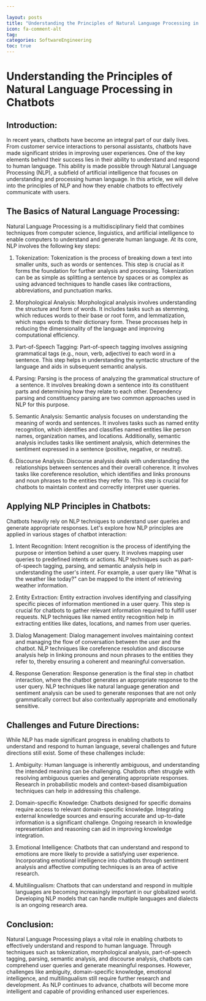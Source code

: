 ```yaml
---

layout: posts
title: "Understanding the Principles of Natural Language Processing in Chatbots"
icon: fa-comment-alt
tag:      
categories: SoftwareEngineering
toc: true
---
```




# Understanding the Principles of Natural Language Processing in Chatbots

## Introduction:

In recent years, chatbots have become an integral part of our daily lives. From customer service interactions to personal assistants, chatbots have made significant strides in improving user experiences. One of the key elements behind their success lies in their ability to understand and respond to human language. This ability is made possible through Natural Language Processing (NLP), a subfield of artificial intelligence that focuses on understanding and processing human language. In this article, we will delve into the principles of NLP and how they enable chatbots to effectively communicate with users.

## The Basics of Natural Language Processing:

Natural Language Processing is a multidisciplinary field that combines techniques from computer science, linguistics, and artificial intelligence to enable computers to understand and generate human language. At its core, NLP involves the following key steps:

1. Tokenization: Tokenization is the process of breaking down a text into smaller units, such as words or sentences. This step is crucial as it forms the foundation for further analysis and processing. Tokenization can be as simple as splitting a sentence by spaces or as complex as using advanced techniques to handle cases like contractions, abbreviations, and punctuation marks.

2. Morphological Analysis: Morphological analysis involves understanding the structure and form of words. It includes tasks such as stemming, which reduces words to their base or root form, and lemmatization, which maps words to their dictionary form. These processes help in reducing the dimensionality of the language and improving computational efficiency.

3. Part-of-Speech Tagging: Part-of-speech tagging involves assigning grammatical tags (e.g., noun, verb, adjective) to each word in a sentence. This step helps in understanding the syntactic structure of the language and aids in subsequent semantic analysis.

4. Parsing: Parsing is the process of analyzing the grammatical structure of a sentence. It involves breaking down a sentence into its constituent parts and determining how they relate to each other. Dependency parsing and constituency parsing are two common approaches used in NLP for this purpose.

5. Semantic Analysis: Semantic analysis focuses on understanding the meaning of words and sentences. It involves tasks such as named entity recognition, which identifies and classifies named entities like person names, organization names, and locations. Additionally, semantic analysis includes tasks like sentiment analysis, which determines the sentiment expressed in a sentence (positive, negative, or neutral).

6. Discourse Analysis: Discourse analysis deals with understanding the relationships between sentences and their overall coherence. It involves tasks like coreference resolution, which identifies and links pronouns and noun phrases to the entities they refer to. This step is crucial for chatbots to maintain context and correctly interpret user queries.

## Applying NLP Principles in Chatbots:

Chatbots heavily rely on NLP techniques to understand user queries and generate appropriate responses. Let's explore how NLP principles are applied in various stages of chatbot interaction:

1. Intent Recognition: Intent recognition is the process of identifying the purpose or intention behind a user query. It involves mapping user queries to predefined intents or actions. NLP techniques such as part-of-speech tagging, parsing, and semantic analysis help in understanding the user's intent. For example, a user query like "What is the weather like today?" can be mapped to the intent of retrieving weather information.

2. Entity Extraction: Entity extraction involves identifying and classifying specific pieces of information mentioned in a user query. This step is crucial for chatbots to gather relevant information required to fulfill user requests. NLP techniques like named entity recognition help in extracting entities like dates, locations, and names from user queries.

3. Dialog Management: Dialog management involves maintaining context and managing the flow of conversation between the user and the chatbot. NLP techniques like coreference resolution and discourse analysis help in linking pronouns and noun phrases to the entities they refer to, thereby ensuring a coherent and meaningful conversation.

4. Response Generation: Response generation is the final step in chatbot interaction, where the chatbot generates an appropriate response to the user query. NLP techniques like natural language generation and sentiment analysis can be used to generate responses that are not only grammatically correct but also contextually appropriate and emotionally sensitive.

## Challenges and Future Directions:

While NLP has made significant progress in enabling chatbots to understand and respond to human language, several challenges and future directions still exist. Some of these challenges include:

1. Ambiguity: Human language is inherently ambiguous, and understanding the intended meaning can be challenging. Chatbots often struggle with resolving ambiguous queries and generating appropriate responses. Research in probabilistic models and context-based disambiguation techniques can help in addressing this challenge.

2. Domain-specific Knowledge: Chatbots designed for specific domains require access to relevant domain-specific knowledge. Integrating external knowledge sources and ensuring accurate and up-to-date information is a significant challenge. Ongoing research in knowledge representation and reasoning can aid in improving knowledge integration.

3. Emotional Intelligence: Chatbots that can understand and respond to emotions are more likely to provide a satisfying user experience. Incorporating emotional intelligence into chatbots through sentiment analysis and affective computing techniques is an area of active research.

4. Multilingualism: Chatbots that can understand and respond in multiple languages are becoming increasingly important in our globalized world. Developing NLP models that can handle multiple languages and dialects is an ongoing research area.

## Conclusion:

Natural Language Processing plays a vital role in enabling chatbots to effectively understand and respond to human language. Through techniques such as tokenization, morphological analysis, part-of-speech tagging, parsing, semantic analysis, and discourse analysis, chatbots can comprehend user queries and generate meaningful responses. However, challenges like ambiguity, domain-specific knowledge, emotional intelligence, and multilingualism still require further research and development. As NLP continues to advance, chatbots will become more intelligent and capable of providing enhanced user experiences.